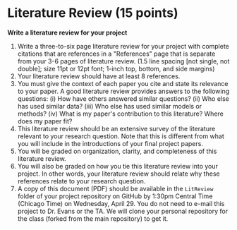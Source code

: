 # Literature Review (15 points)

**Write a literature review for your project**

1. Write a three-to-six page literature review for your project with complete citations that are references in a "References" page that is separate from your 3-6 pages of literature review. (1.5 line spacing [not single, not double]; size 11pt or 12pt font; 1-inch top, bottom, and side margins)
2. Your literature review should have at least 8 references.
3. You must give the context of each paper you cite and state its relevance to your paper. A good literature review provides answers to the following questions: (i) How have others answered similar questions? (ii) Who else has used similar data? (iii) Who else has used similar models or methods? (iv) What is my paper's contribution to this literature? Where does my paper fit?
4. This literature review should be an extensive survey of the literature relevant to your research question. Note that this is different from what you will include in the introductions of your final project papers.
5. You will be graded on organization, clarity, and completeness of this literature review.
6. You will also be graded on how you tie this literature review into your project. In other words, your literature review should relate why these references relate to your research question.
7. A copy of this document (PDF) should be available in the `LitReview` folder of your project repository on GitHub by 1:30pm Central Time (Chicago Time) on Wednesday, April 29. You do not need to e-mail this project to Dr. Evans or the TA. We will clone your personal repository for the class (forked from the main repository) to get it.

